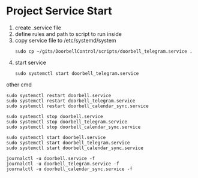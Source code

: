 # Project Service Start

1. create .service file
2. define rules and path to script to run inside
3. copy service file to /etc/systemd/system
   ```
   sudo cp ~/gits/DoorbellControl/scripts/doorbell_telegram.service .
   ```
4. start service
   ```
   sudo systemctl start doorbell_telegram.service
   ```

other cmd
```
sudo systemctl restart doorbell.service
sudo systemctl restart doorbell_telegram.service
sudo systemctl restart doorbell_calendar_sync.service

sudo systemctl stop doorbell.service
sudo systemctl stop doorbell_telegram.service
sudo systemctl stop doorbell_calendar_sync.service

sudo systemctl start doorbell.service
sudo systemctl start doorbell_telegram.service
sudo systemctl start doorbell_calendar_sync.service

journalctl -u doorbell.service -f
journalctl -u doorbell_telegram.service -f
journalctl -u doorbell_calendar_sync.service -f
```
